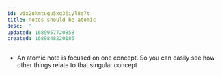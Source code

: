 ```yaml
---
id: vix2ukmtuqu5xg3jiyl8e7t
title: notes should be atomic
desc: ''
updated: 1689957720858
created: 1689848220186
---
```


- An atomic note is focused on one concept. So you can easily see how other things relate to that singular concept
